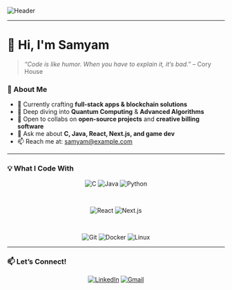 <!-- Banner with a cool typing effect -->
![Header](https://readme-typing-svg.herokuapp.com?color=%2300FF00&size=40&center=true&vCenter=true&width=600&lines=Hey,+I%27m+Samyam!;Welcome+to+my+GitHub+Profile;Let%27s+build+something+awesome🚀)

---

# 👋 Hi, I'm Samyam

> *“Code is like humor. When you have to explain it, it’s bad.”* – Cory House

### 🚀 About Me
- 🔭 Currently crafting **full-stack apps & blockchain solutions**
- 🌱 Deep diving into **Quantum Computing** & **Advanced Algorithms**
- 👯 Open to collabs on **open-source projects** and **creative billing software**
- 💬 Ask me about **C, Java, React, Next.js, and game dev**
- 📫 Reach me at: [samyam@example.com](mailto:samyam@example.com)

---

### 💡 What I Code With

<div align="center">

<!-- Language badges -->
![C](https://img.shields.io/badge/-C-555555?style=for-the-badge&logo=c&logoColor=white)
![Java](https://img.shields.io/badge/-Java-007396?style=for-the-badge&logo=java&logoColor=white)
![Python](https://img.shields.io/badge/-Python-3776AB?style=for-the-badge&logo=python&logoColor=white)

<br>

<!-- Frameworks badges -->
![React](https://img.shields.io/badge/-React-20232A?style=for-the-badge&logo=react&logoColor=61DAFB)
![Next.js](https://img.shields.io/badge/-Next.js-000000?style=for-the-badge&logo=next.js&logoColor=white)

<br>

<!-- Tools badges -->
![Git](https://img.shields.io/badge/-Git-F05032?style=for-the-badge&logo=git&logoColor=white)
![Docker](https://img.shields.io/badge/-Docker-2496ED?style=for-the-badge&logo=docker&logoColor=white)
![Linux](https://img.shields.io/badge/-Linux-FCC624?style=for-the-badge&logo=linux&logoColor=black)

</div>

---


### 📫 Let’s Connect!

<div align="center">

[![LinkedIn](https://img.shields.io/badge/LinkedIn-0A66C2?style=for-the-badge&logo=linkedin&logoColor=white)](https://www.linkedin.com/in/samshr)
[![Gmail](https://img.shields.io/badge/Email-D14836?style=for-the-badge&logo=gmail&logoColor=white)](mailto:samyamshr07@gmail.com)

</div>
